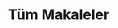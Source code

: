 ---
layout: post-index
title: Tüm Makaleler
excerpt: "Mustafa Hastürk'ün tüm makale ve gönderileri burada listelenir."
---